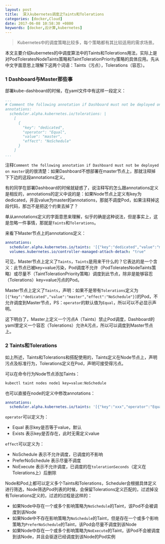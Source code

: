 ```yaml
---
layout: post
title:  深入kubernetes调度之Taints和Tolerations
categories: [docker,Cloud]
date: 2017-06-08 10:58:30 +0800
keywords: [docker,云计算,kubernetes]
---
```


>Kubernetes中的调度策略比较多，每个策略都有其比较适用的需求场景。

本文主要介绍kubernetes的中调度算法中的Taints和Tolerations用法，实际上是对PodToleratesNodeTaints策略和TaintTolerationPriority策略的具体应用。先从中文字面意思上理解下这两个词语：Taints（污点），Tolerations（容忍）。

### 1 Dashboard与Master那些事

部署kube-dashboard的时候，在yaml文件中有这样一段定义：

```yaml
...
# Comment the following annotation if Dashboard must not be deployed on master
annotations:
  scheduler.alpha.kubernetes.io/tolerations: |
    [
      {
        "key": "dedicated",
        "operator": "Equal",
        "value": "master",
        "effect": "NoSchedule"
      }
    ]
...
```

注释`Comment the following annotation if Dashboard must not be deployed on master`说的很清楚：如果Dashboard不想部署在master节点上，那就注释掉下下边的这段annotations定义。

有的同学在部署Dashboard的时候就疑惑了，说注释写的怎么跟annotations定义是相反的，annotations的定义中说的是：如果Node节点上定义有key为dedicated，并且value为master的annotations，那就不调度Pod，如果注释掉这段代码，那岂不是把这个约束去掉了？

单从annotations定义的字面意思来理解，似乎的确是这种说法，但是事实上，这是忽略一件事情，那就是`Taints`和`Tolerations`。

来看下Master节点上的annotations定义：

```yaml
annotations:
  scheduler.alpha.kubernetes.io/taints: '[{"key":"dedicated","value":"master","effect":"NoSchedule"}]'
  volumes.kubernetes.io/controller-managed-attach-detach: "true"
```

可见，Master节点上定义了`Taints`，`Taints`是用来干什么的？它表达的是一个含义：此节点已被key=value污染，Pod调度不允许（PodToleratesNodeTaints策略）或尽量不（TaintTolerationPriority策略）调度到此节点，除非是能够容忍（Tolerations）key=value污点的Pod。

Master节点上定义了`Taints`，声明：如果不是带有`Tolerations`定义为`[{"key":"dedicated","value":"master","effect":"NoSchedule"}]`的Pod，不允许调度到Master节点，PS：`operator`的默认值为`Equal`，所以可以不必显示声明。

这下明白了，Master上定义一个污点A（Taints）禁止Pod调度，Dashboard的yaml里定义一个容忍（Tolerations）允许A污点，所以可以调度到Master节点上。

### 2 Taints和Tolerations

如上所述，Taints和Tolerations和搭配使用的，Taints定义在Node节点上，声明污点及标准行为，Tolerations定义在Pod，声明可接受得污点。

可以在命令行为Node节点添加Taints：

```bash
kubectl taint nodes node1 key=value:NoSchedule
```

也可以直接在node的定义中修改annotations：

```yaml
annotations:
  scheduler.alpha.kubernetes.io/taints: '[{"key":"xxx","operator":"Equal","value":"yyy","effect":"NoSchedule"}]'
```

`operator`可以定义为：

- Equal     表示key是否等于value，默认
- Exists    表示key是否存在，此时无需定义value

`effect`可以定义为：

- NoSchedule            表示不允许调度，已调度的不影响
- PreferNoSchedule      表示尽量不调度
- NoExecute             表示不允许调度，已调度的在`tolerationSeconds`（定义在Tolerations上）后删除

Node和Pod上都可以定义多个Taints和Tolerations，Scheduler会根据具体定义进行筛选，Node筛选Pod列表的时候，会保留Tolerations定义匹配的，过滤掉没有Tolerations定义的，过滤的过程是这样的：

- 如果Node中存在一个或多个影响策略为`NoSchedule`的Taint，该Pod不会被调度到该Node
- 如果Node中不存在影响策略为`NoSchedule`的Taint，但是存在一个或多个影响策略为`PreferNoSchedule`的Taint，该Pod会尽量不调度到该Node
- 如果Node中存在一个或多个影响策略为`NoExecute`的Taint，该Pod不会被调度到该Node，并且会驱逐已经调度到该Node的Pod实例

